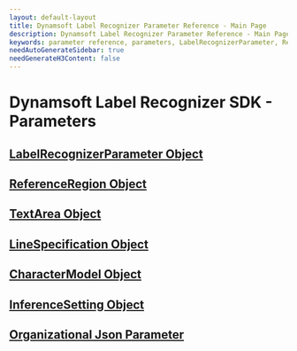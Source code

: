 ```yaml
---
layout: default-layout
title: Dynamsoft Label Recognizer Parameter Reference - Main Page
description: Dynamsoft Label Recognizer Parameter Reference - Main Page
keywords: parameter reference, parameters, LabelRecognizerParameter, ReferenceRegion, TextArea, LineSpecification, CharacterModel, InferenceSetting
needAutoGenerateSidebar: true
needGenerateH3Content: false
---
```



# Dynamsoft Label Recognizer SDK - Parameters

## [LabelRecognizerParameter Object](label-recognizer-parameter/index.md)

## [ReferenceRegion Object](reference-region/index.md)

## [TextArea Object](text-area/index.md)

## [LineSpecification Object](line-specification/index.md)

## [CharacterModel Object](character-model/index.md)

## [InferenceSetting Object](inference-setting/index.md)

## [Organizational Json Parameter](organizational-json-parameter.md)

